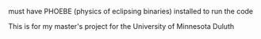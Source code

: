 must have PHOEBE (physics of eclipsing binaries) installed to run the code

This is for my master's project for the University of Minnesota Duluth
